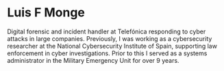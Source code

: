 # Luis F Monge

Digital forensic and incident handler at Telefónica responding to cyber attacks in large companies. Previously, I was working as a cybersecurity researcher at the National Cybersecurity Institute of Spain, supporting law enforcement in cyber investigations. Prior to this I served as a systems administrator in the Military Emergency Unit for over 9 years.